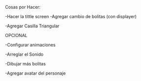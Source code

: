 Cosas por Hacer:

-Hacer la tittle screen
    -Agregar cambio de bolitas (con displayer)
    
-Agregar Casilla Triangular



OPCIONAL

-Configurar animaciones

-Arreglar el Sonido

-Dibujar más bolitas

-Agregar avatar del personaje
